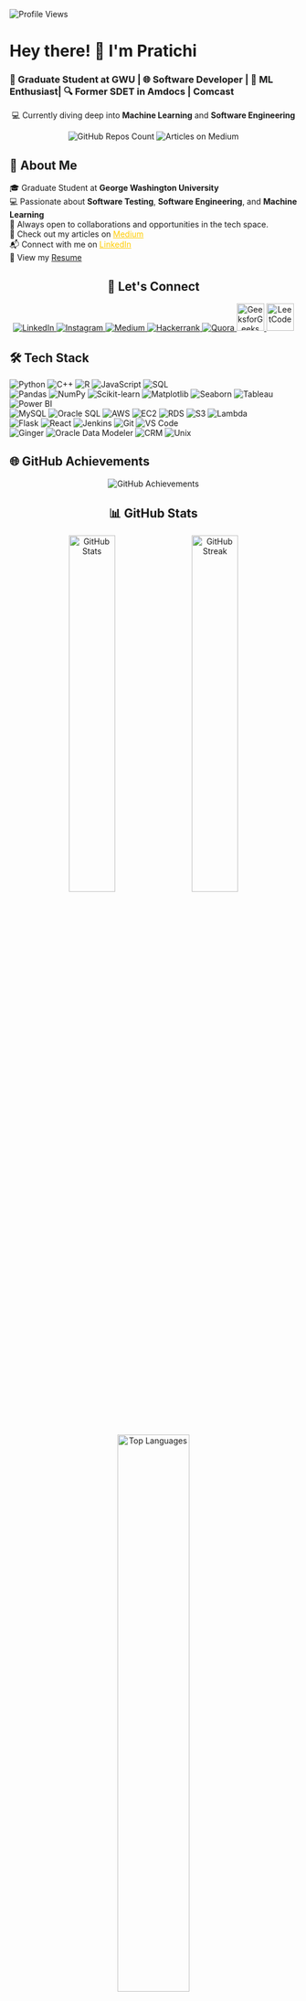 ![Profile Views](https://shields.io/badge/dynamic/json?url=https://api.github.com/users/FnuPratichi&query=$.public_repos&label=Profile%20Views&color=blue)

<h1><strong>Hey there! 👋 I'm Pratichi</strong></h1>
<h3>🚀 Graduate Student at GWU | 🌐 Software Developer | 🤖 ML Enthusiast| 🔍 Former SDET in Amdocs | Comcast </h3>
<p align="center">💻 Currently diving deep into <strong>Machine Learning</strong> and <strong>Software Engineering</strong></p>


<div class="badge" align="center">
    <img src="https://shields.io/badge/dynamic/json?url=https://api.github.com/users/FnuPratichi&query=$.public_repos&label=GitHub%20Repos&color=blue" alt="GitHub Repos Count"/>
    <img src="https://img.shields.io/badge/Articles%20on-Medium-%2312100E.svg?logo=medium&color=blue" alt="Articles on Medium"/>
</div>





<h2>🌟 About Me</h2>
<p align="left">
    🎓 Graduate Student at <strong>George Washington University</strong><br>
    💻 Passionate about <strong>Software Testing</strong>, <strong>Software Engineering</strong>, and <strong>Machine Learning</strong><br>
    🤝 Always open to collaborations and opportunities in the tech space.<br>
    📝 Check out my articles on <a href="https://medium.com/@pratichi3" target="_blank" style="color: #ffcc00;">Medium</a><br>
    📬 Connect with me on <a href="https://www.linkedin.com/in/pratichi11/" target="_blank" style="color: #ffcc00;">LinkedIn</a><br>
    📄 View my <a href="https://drive.google.com/file/d/1UrrkWS6f-KDnPUUPgdyY7mxBqSNW6S-1/view?usp=drive_link">Resume</a>
</p>

<h2 align="center">🔗 Let's Connect</h2>
<div align="center" class="social-links">
    <a href="https://www.linkedin.com/in/pratichi11/" target="blank">
        <img src="https://img.icons8.com/color/48/000000/linkedin.png" alt="LinkedIn"/>
    </a>
    <a href="https://www.instagram.com/pratichi_02/" target="blank">
        <img src="https://img.icons8.com/color/48/000000/instagram-new.png" alt="Instagram"/>
    </a>
    <a href="https://medium.com/@pratichi3" target="blank">
        <img src="https://img.icons8.com/color/48/000000/medium-monogram.png" alt="Medium"/>
    </a>
    <a href="https://www.hackerrank.com/profile/pratichi3" target="blank">
        <img src="https://img.icons8.com/external-tal-revivo-color-tal-revivo/48/000000/external-hackerrank-is-a-technology-company-that-focuses-on-competitive-programming-logo-color-tal-revivo.png" alt="Hackerrank"/>
    </a>
    <a href="https://www.quora.com/profile/Pratichi-11" target="blank">
        <img src="https://img.icons8.com/color/48/000000/quora.png" alt="Quora"/>
    </a>
    <a href="https://www.geeksforgeeks.org/user/noob_pratichi/" target="blank">
        <img src="https://upload.wikimedia.org/wikipedia/commons/4/43/GeeksforGeeks.svg" width="48" height="48" alt="GeeksforGeeks"/>
    </a>
    <a href="https://leetcode.com/u/prat_noob/" target="blank">
        <img src="https://upload.wikimedia.org/wikipedia/commons/1/19/LeetCode_logo_black.png" width="48" height="48" alt="LeetCode"/>
    </a>
    
</div>


<h2>🛠️ Tech Stack</h2>

<div>
    <div>
        <img src="https://img.shields.io/badge/-Python-blue?style=flat-square&logo=python" alt="Python"/>
        <img src="https://img.shields.io/badge/-C%2B%2B-blue?style=flat-square&logo=cplusplus" alt="C++"/>
        <img src="https://img.shields.io/badge/-R-blue?style=flat-square&logo=r" alt="R"/>
        <img src="https://img.shields.io/badge/-JavaScript-yellow?style=flat-square&logo=javascript" alt="JavaScript"/>
        <img src="https://img.shields.io/badge/-SQL-blue?style=flat-square&logo=mysql" alt="SQL"/>
    </div>

  <div>
        <img src="https://img.shields.io/badge/-Pandas-blue?style=flat-square&logo=pandas" alt="Pandas"/>
        <img src="https://img.shields.io/badge/-NumPy-blue?style=flat-square&logo=numpy" alt="NumPy"/>
        <img src="https://img.shields.io/badge/-Scikit%20Learn-blue?style=flat-square&logo=scikit-learn" alt="Scikit-learn"/>
        <img src="https://img.shields.io/badge/-Matplotlib-blue?style=flat-square&logo=matplotlib" alt="Matplotlib"/>
        <img src="https://img.shields.io/badge/-Seaborn-blue?style=flat-square&logo=seaborn" alt="Seaborn"/>
        <img src="https://img.shields.io/badge/-Tableau-blue?style=flat-square&logo=tableau" alt="Tableau"/>
        <img src="https://img.shields.io/badge/-Power%20BI-blue?style=flat-square&logo=powerbi" alt="Power BI"/>
    </div>

  <div>
        <img src="https://img.shields.io/badge/-MySQL-blue?style=flat-square&logo=mysql" alt="MySQL"/>
        <img src="https://img.shields.io/badge/-Oracle%20SQL-blue?style=flat-square&logo=oracle" alt="Oracle SQL"/>
        <img src="https://img.shields.io/badge/-AWS-blue?style=flat-square&logo=amazonaws" alt="AWS"/>
        <img src="https://img.shields.io/badge/-EC2-blue?style=flat-square&logo=amazonaws" alt="EC2"/>
        <img src="https://img.shields.io/badge/-RDS-blue?style=flat-square&logo=amazonaws" alt="RDS"/>
        <img src="https://img.shields.io/badge/-S3-blue?style=flat-square&logo=amazonaws" alt="S3"/>
        <img src="https://img.shields.io/badge/-Lambda-blue?style=flat-square&logo=amazonaws" alt="Lambda"/>
    </div>

  <div>
        <img src="https://img.shields.io/badge/-Flask-blue?style=flat-square&logo=flask" alt="Flask"/>
        <img src="https://img.shields.io/badge/-React.js-blue?style=flat-square&logo=react" alt="React"/>
        <img src="https://img.shields.io/badge/-Jenkins-blue?style=flat-square&logo=jenkins" alt="Jenkins"/>
        <img src="https://img.shields.io/badge/-Git-blue?style=flat-square&logo=git" alt="Git"/>
        <img src="https://img.shields.io/badge/-VS%20Code-blue?style=flat-square&logo=visualstudiocode" alt="VS Code"/>
    </div>

  <div>
        <img src="https://img.shields.io/badge/-Ginger-blue?style=flat-square&logo=ginger" alt="Ginger"/>
        <img src="https://img.shields.io/badge/-Oracle%20Data%20Modeler-blue?style=flat-square&logo=oracle" alt="Oracle Data Modeler"/>
        <img src="https://img.shields.io/badge/-CRM-blue?style=flat-square&logo=crm" alt="CRM"/>
        <img src="https://img.shields.io/badge/-Unix-blue?style=flat-square&logo=unix" alt="Unix"/>
    </div>
</div>


<h2>🌐 GitHub Achievements</h2>
<p align="center">
    <img src="https://github-profile-trophy.vercel.app/?username=FnuPratichi&theme=dark" alt="GitHub Achievements" />
</p>

<h2 align="center">📊 GitHub Stats</h2>
<p align="center">
    <img src="https://github-readme-stats.vercel.app/api?username=FnuPratichi&show_icons=true&theme=radical" alt="GitHub Stats" style="width: 40%; min-width: 200px; margin-right: 10px;"/>
    <img src="https://github-readme-streak-stats.herokuapp.com/?user=FnuPratichi&theme=radical" alt="GitHub Streak" style="width: 40%; min-width: 200px;"/>
</p>
<p align="center">
    <img src="https://github-readme-stats.vercel.app/api/top-langs?username=FnuPratichi&show_icons=true&locale=en&layout=compact&theme=radical" alt="Top Languages" style="width: 50%; min-width: 25px;"/>
</p>
<br>


